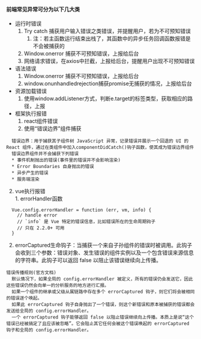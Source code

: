 #### 前端常见异常可分为以下几大类
- 运行时错误  
  1. Try catch 捕获用户输入错误之类错误，并提醒用户，若为不可预知错误
      1. 注：若主函数运行结束出栈了，其函数中的异步任务回调函数报错是不会被捕获的
  2. Window.onerror 捕获不可预知错误，上报给后台
  3. 网络请求错误，在axios中拦截，上报给后台，提醒用户出现不可预知错误
- 语法错误
  1. Window.onerror 捕获不可预知错误，上报给后台
  2. window.onunhandledrejection捕获promise无捕获的情况，上报给后台
- 资源加载错误
    1. 使用window.addListener方式，判断e.target的标签类型，获取相应的路径，上报
- 框架执行报错  
  1. react组件错误 
    1. 使用“错误边界”组件捕获
``` 
  错误边界：用于捕获其子组件树 JavaScript 异常，记录错误并展示一个回退的 UI 的 React 组件，通过在类组件中加入componentDidCatch()钩子函数，使其成为错误边界组件
  错误边界组件并不会捕获下列错误
  * 事件机制抛出的错误(事件里的错误并不会影响渲染)
  * Error Boundaries 自身抛出的错误
  * 异步产生的错误
  * 服务端渲染
```
  2. vue执行报错  
    1. errorHandler函数
```
  Vue.config.errorHandler = function (err, vm, info) {
    // handle error
    // `info` 是 Vue 特定的错误信息，比如错误所在的生命周期钩子
    // 只在 2.2.0+ 可用
  }
```   
   2. errorCaptured生命钩子：当捕获一个来自子孙组件的错误时被调用。此钩子会收到三个参数：错误对象、发生错误的组件实例以及一个包含错误来源信息的字符串。此钩子可以返回 false 以阻止该错误继续向上传播。
```
错误传播规则(官方文档)
  默认情况下，如果全局的 config.errorHandler 被定义，所有的错误仍会发送它，因此这些错误仍然会向单一的分析服务的地方进行汇报。
  如果一个组件的继承或父级从属链路中存在多个 errorCaptured 钩子，则它们将会被相同的错误逐个唤起。
  如果此 errorCaptured 钩子自身抛出了一个错误，则这个新错误和原本被捕获的错误都会发送给全局的 config.errorHandler。
  一个 errorCaptured 钩子能够返回 false 以阻止错误继续向上传播。本质上是说“这个错误已经被搞定了且应该被忽略”。它会阻止其它任何会被这个错误唤起的 errorCaptured 钩子和全局的 config.errorHandler。
```

